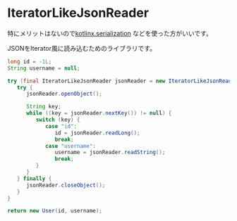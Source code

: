 
IteratorLikeJsonReader
================================================================================

特にメリットはないので[kotlinx.serialization](https://github.com/Kotlin/kotlinx.serialization)
などを使った方がいいです。

JSONをIterator風に読み込むためのライブラリです。

```java
long id = -1L;
String username = null;

try (final IteratorLikeJsonReader jsonReader = new IteratorLikeJsonReader(inputStream)) {
   try {
      jsonReader.openObject();

      String key;
      while ((key = jsonReader.nextKey()) != null) {
         switch (key) {
            case "id":
               id = jsonReader.readLong();
               break;
            case "username":
               username = jsonReader.readString();
               break;
         }
      }
   } finally {
      jsonReader.closeObject();
   }
}

return new User(id, username);
```

